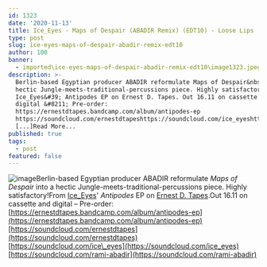 ```yaml
---
id: 1323
date: '2020-11-13'
title: Ice_Eyes - Maps of Despair (ABADIR Remix) (EDT10) - Loose Lips
type: post
slug: ice-eyes-maps-of-despair-abadir-remix-edt10
author: 100
banner:
  - imported\ice-eyes-maps-of-despair-abadir-remix-edt10\image1323.jpeg
description: >-
  Berlin-based Egyptian producer ABADIR reformulate Maps of Despair&nbsp;into a
  hectic Jungle-meets-traditional-percussions piece. Highly satisfactory! From
  Ice_Eyes&#39; Antipodes EP on Ernest D. Tapes. Out 16.11 on cassette and
  digital &#8211; Pre-order:
  https://ernestdtapes.bandcamp.com/album/antipodes-ep
  https://soundcloud.com/ernestdtapeshttps://soundcloud.com/ice_eyeshttps://soundcloud.com/rami-abadir
  [...]Read More...
published: true
tags:
  - post
featured: false
---
```

![image](../imported\ice-eyes-maps-of-despair-abadir-remix-edt10\image1323.jpeg)Berlin-based Egyptian producer ABADIR reformulate _Maps of Despair_ into a hectic Jungle-meets-traditional-percussions piece. Highly satisfactory!From [Ice\_Eyes](https://www.discogs.com/artist/3197874-Ice_eyes)' _Antipodes_ EP on [Ernest D. Tapes](https://ernestdtapes.bandcamp.com/).Out 16.11 on cassette and digital – Pre-order: [https://ernestdtapes.bandcamp.com/album/antipodes-ep](https://ernestdtapes.bandcamp.com/album/antipodes-ep)[https://soundcloud.com/ernestdtapes](https://soundcloud.com/ernestdtapes)  
[https://soundcloud.com/ice\_eyes](https://soundcloud.com/ice_eyes)  
[https://soundcloud.com/rami-abadir](https://soundcloud.com/rami-abadir)